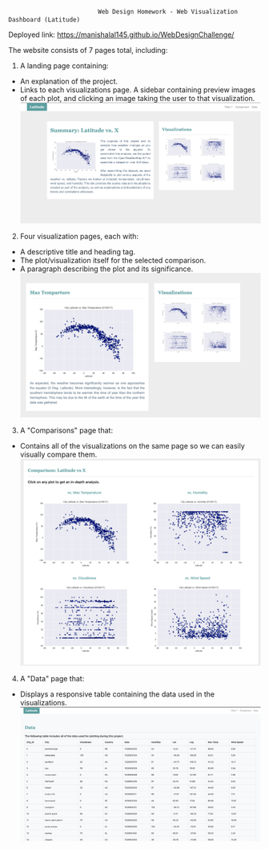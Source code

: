                              Web Design Homework - Web Visualization Dashboard (Latitude)

Deployed link: https://manishalal145.github.io/WebDesignChallenge/

The website consists of 7 pages total, including:

1) A landing page containing:
- An explanation of the project.
- Links to each visualizations page. A sidebar containing preview images of each plot, and clicking an image taking the user to that visualization.</br>
![Hml image](/Images/landing_page_large.png)

2) Four visualization pages, each with:
- A descriptive title and heading tag.
- The plot/visualization itself for the selected comparison.
- A paragraph describing the plot and its significance.</br>
![Hml image](/Images/visualization.png)



3) A "Comparisons" page that:
- Contains all of the visualizations on the same page so we can easily visually compare them.</br>
![Hml image](/Images/comparison.png)

4) A "Data" page that:
- Displays a responsive table containing the data used in the visualizations.</br>
![Hml image](/Images/data.png)
